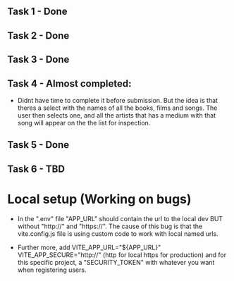 ## Task 1 - Done

## Task 2 - Done

## Task 3 - Done

## Task 4 - Almost completed: 
- Didnt have time to complete it before submission. But the idea is that theres a select with the names of all the books, films and songs. The user then selects one, and all the artists that has a medium with that song will appear on the the list for inspection.

## Task 5 - Done

## Task 6 - TBD

# Local setup (Working on bugs)
- In the ".env" file "APP_URL" should contain the url to the local dev BUT without "http://" and "https://". The cause of this bug is that the vite.config.js file is using custom code to work with local named urls.

- Further more, add VITE_APP_URL="${APP_URL}" VITE_APP_SECURE="http://" (http for local https for production) and for this specific project, a "SECURITY_TOKEN" with whatever you want when registering users. 